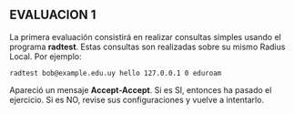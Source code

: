 ## EVALUACION 1
 
La primera evaluación consistirá en realizar consultas simples usando el programa **radtest**. Estas consultas son realizadas sobre su mismo Radius Local. Por ejemplo:

```
radtest bob@example.edu.uy hello 127.0.0.1 0 eduroam
```

Apareció un mensaje **Accept-Accept**. Si es SI, entonces ha pasado el ejercicio. Si es NO, revise sus configuraciones y vuelve a intentarlo.
